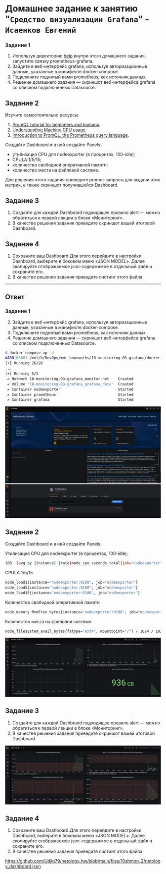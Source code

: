 # Домашнее задание к занятию "`Средство визуализации Grafana`" - `Исаенков Евгений`

### Задание 1

1. Используя директорию [help](./help) внутри этого домашнего задания, запустите связку prometheus-grafana.
2. Зайдите в веб-интерфейс grafana, используя авторизационные данные, указанные в манифесте docker-compose.
3. Подключите поднятый вами prometheus, как источник данных.
4. Решение домашнего задания — скриншот веб-интерфейса grafana со списком подключенных Datasource.

## Задание 2

Изучите самостоятельно ресурсы:

1. [PromQL tutorial for beginners and humans](https://valyala.medium.com/promql-tutorial-for-beginners-9ab455142085).
2. [Understanding Machine CPU usage](https://www.robustperception.io/understanding-machine-cpu-usage).
3. [Introduction to PromQL, the Prometheus query language](https://grafana.com/blog/2020/02/04/introduction-to-promql-the-prometheus-query-language/).

Создайте Dashboard и в ней создайте Panels:

- утилизация CPU для nodeexporter (в процентах, 100-idle);
- CPULA 1/5/15;
- количество свободной оперативной памяти;
- количество места на файловой системе.

Для решения этого задания приведите promql-запросы для выдачи этих метрик, а также скриншот получившейся Dashboard.

## Задание 3

1. Создайте для каждой Dashboard подходящее правило alert — можно обратиться к первой лекции в блоке «Мониторинг».
2. В качестве решения задания приведите скриншот вашей итоговой Dashboard.

## Задание 4

1. Сохраните ваш Dashboard.Для этого перейдите в настройки Dashboard, выберите в боковом меню «JSON MODEL». Далее скопируйте отображаемое json-содержимое в отдельный файл и сохраните его.
2. В качестве решения задания приведите листинг этого файла.

---

## Ответ

### Задание 1

2. Зайдите в веб-интерфейс grafana, используя авторизационные данные, указанные в манифесте docker-compose.
3. Подключите поднятый вами prometheus, как источник данных.
4. Решение домашнего задания — скриншот веб-интерфейса grafana со списком подключенных Datasource.

```bash
$ docker compose up -d
WARN[0000] /mnt/h/DevOps/mnt-homeworks/10-monitoring-03-grafana/docker-compose.yml: the attribute `version` is obsolete, it will be ignored, please remove it to avoid potential confusion
[+] Running 26/26
...
[+] Running 5/5
 ✔ Network 10-monitoring-03-grafana_monitor-net    Created                                                                                                                                                                        21.1s
 ✔ Volume "10-monitoring-03-grafana_grafana_data"  Created                                                                                                                                                                         0.1s
 ✔ Container nodeexporter                          Started                                                                                                                                                                         2.5s
 ✔ Container prometheus                            Started                                                                                                                                                                         2.9s
 ✔ Container grafana                               Started                                                                                                                                                                         3.6s
```

![Название скриншота 1](https://github.com/Udjin79/netology_hw/blob/main/img/10shmon2_1.png?raw=true)
![Название скриншота 2](https://github.com/Udjin79/netology_hw/blob/main/img/10shmon2_2.png?raw=true)

## Задание 2

Создайте Dashboard и в ней создайте Panels:

Утилизация CPU для nodeexporter (в процентах, 100-idle);
```bash
100 -(avg by (instance) (rate(node_cpu_seconds_total{job="nodeexporter",mode="idle"}[1m])) * 100)
```

CPULA 1/5/15
```bash
node_load1{instance="nodeexporter:9100", job="nodeexporter"}
node_load5{instance="nodeexporter:9100", job="nodeexporter"}
node_load15{instance="nodeexporter:9100", job="nodeexporter"}
```

Количество свободной оперативной памяти
```bash
node_memory_MemFree_bytes{instance="nodeexporter:9100", job="nodeexporter"} / 1024 / 1024 / 1024
```

Количество места на файловой системе.
```bash
node_filesystem_avail_bytes{fstype="ext4", mountpoint="/"} / 1024 / 1024 / 1024
```

![Название скриншота 3](https://github.com/Udjin79/netology_hw/blob/main/img/10shmon2_3.png?raw=true)

## Задание 3

1. Создайте для каждой Dashboard подходящее правило alert — можно обратиться к первой лекции в блоке «Мониторинг».
2. В качестве решения задания приведите скриншот вашей итоговой Dashboard.

![Название скриншота 4](https://github.com/Udjin79/netology_hw/blob/main/img/10shmon2_4.png?raw=true)

## Задание 4

1. Сохраните ваш Dashboard.Для этого перейдите в настройки Dashboard, выберите в боковом меню «JSON MODEL». Далее скопируйте отображаемое json-содержимое в отдельный файл и сохраните его.
2. В качестве решения задания приведите листинг этого файла.

https://github.com/Udjin79/netology_hw/blob/main/files/10shmon_2/netology_dashboard.json

